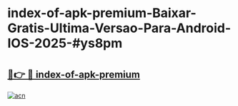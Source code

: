 # index-of-apk-premium-Baixar-Gratis-Ultima-Versao-Para-Android-IOS-2025-#ys8pm

# <h2><a href="https://ainizakaria.my?title=index-of-apk-premium&ref=22M">🔗👉 🔴 index-of-apk-premium</a></h2>

[![acn](https://github.com/user-attachments/assets/0f9c940e-d8b0-45ae-aac7-cd30a18b3e1c)](https://ainizakaria.my?title=index-of-apk-premium&ref=22M)

